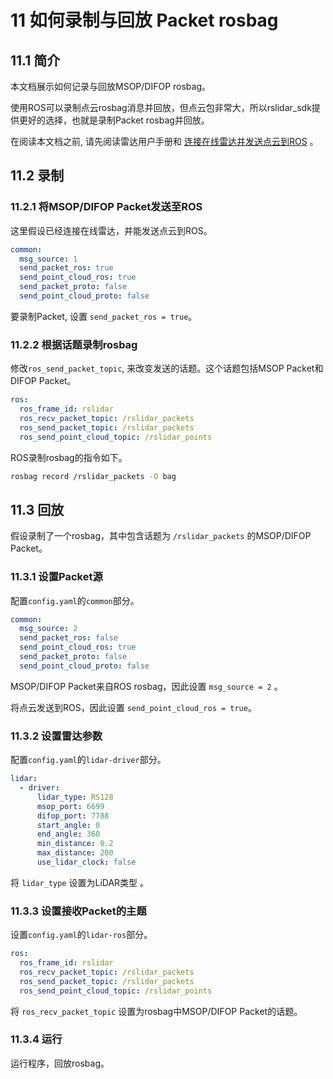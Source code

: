 # 11 如何录制与回放 Packet rosbag



## 11.1 简介

本文档展示如何记录与回放MSOP/DIFOP rosbag。 

<!-- 直接录制未解码前的原始packet,MSOP和DIFOP数据包会比直接录制处理后的点云消息节省很多存储空间 -->
使用ROS可以录制点云rosbag消息并回放，但点云包非常大，所以rslidar_sdk提供更好的选择，也就是录制Packet rosbag并回放。

在阅读本文档之前, 请先阅读雷达用户手册和 [连接在线雷达并发送点云到ROS](./06_how_to_decode_online_lidar_CN.md) 。



## 11.2 录制

### 11.2.1 将MSOP/DIFOP Packet发送至ROS

这里假设已经连接在线雷达，并能发送点云到ROS。

```yaml
common:
  msg_source: 1                                       
  send_packet_ros: true                                
  send_point_cloud_ros: true                            
  send_packet_proto: false                              
  send_point_cloud_proto: false                         
```

要录制Packet, 设置 ```send_packet_ros = true```。

### 11.2.2 根据话题录制rosbag

修改```ros_send_packet_topic```, 来改变发送的话题。这个话题包括MSOP Packet和DIFOP Packet。

```yaml
ros:
  ros_frame_id: rslidar
  ros_recv_packet_topic: /rslidar_packets    
  ros_send_packet_topic: /rslidar_packets   
  ros_send_point_cloud_topic: /rslidar_points      
```

ROS录制rosbag的指令如下。

```bash
rosbag record /rslidar_packets -O bag
```



## 11.3 回放

假设录制了一个rosbag，其中包含话题为 `/rslidar_packets` 的MSOP/DIFOP Packet。

### 11.3.1 设置Packet源

配置`config.yaml`的`common`部分。

```yaml
common:
  msg_source: 2                                       
  send_packet_ros: false                                
  send_point_cloud_ros: true                            
  send_packet_proto: false                              
  send_point_cloud_proto: false                         
```

MSOP/DIFOP Packet来自ROS rosbag，因此设置 ```msg_source = 2``` 。

将点云发送到ROS，因此设置 ```send_point_cloud_ros = true```。

### 11.3.2 设置雷达参数

配置`config.yaml`的`lidar-driver`部分。

```yaml
lidar:
  - driver:
      lidar_type: RS128            
      msop_port: 6699             
      difop_port: 7788           
      start_angle: 0               
      end_angle: 360              
      min_distance: 0.2            
      max_distance: 200           
      use_lidar_clock: false    
```

将 ```lidar_type``` 设置为LiDAR类型 。

### 11.3.3 设置接收Packet的主题

设置`config.yaml`的`lidar-ros`部分。

```yaml
ros:
  ros_frame_id: rslidar
  ros_recv_packet_topic: /rslidar_packets    
  ros_send_packet_topic: /rslidar_packets   
  ros_send_point_cloud_topic: /rslidar_points  
```

将 ```ros_recv_packet_topic``` 设置为rosbag中MSOP/DIFOP Packet的话题。



### 11.3.4 运行

运行程序，回放rosbag。



 
